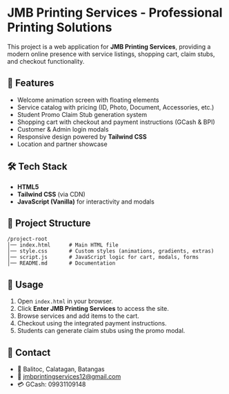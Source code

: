 # JMB Printing Services - Professional Printing Solutions

This project is a web application for **JMB Printing Services**, providing a modern online presence with service listings, shopping cart, claim stubs, and checkout functionality.

## 🚀 Features
- Welcome animation screen with floating elements
- Service catalog with pricing (ID, Photo, Document, Accessories, etc.)
- Student Promo Claim Stub generation system
- Shopping cart with checkout and payment instructions (GCash & BPI)
- Customer & Admin login modals
- Responsive design powered by **Tailwind CSS**
- Location and partner showcase

## 🛠️ Tech Stack
- **HTML5**
- **Tailwind CSS** (via CDN)
- **JavaScript (Vanilla)** for interactivity and modals

## 📂 Project Structure
```
/project-root
│── index.html      # Main HTML file
│── style.css       # Custom styles (animations, gradients, extras)
│── script.js       # JavaScript logic for cart, modals, forms
│── README.md       # Documentation
```

## 📖 Usage
1. Open `index.html` in your browser.
2. Click **Enter JMB Printing Services** to access the site.
3. Browse services and add items to the cart.
4. Checkout using the integrated payment instructions.
5. Students can generate claim stubs using the promo modal.

## 📧 Contact
- 📍 Balitoc, Calatagan, Batangas
- 📧 jmbprintingservices12@gmail.com
- 💳 GCash: 09931109148
